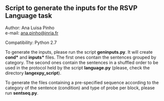 ## Script to generate the inputs for the RSVP Language task  

Author: Ana Luisa Pinho  
e-mail: ana.pinho@inria.fr  

Compatibility: Python 2.7  

To generate the inputs, please run the script __geninputs.py__. 
It will create __cond*__ and __inputs*__ files. The first ones contain the sentences grouped by category. The second ones contain the sentences in a shuffled order to be used in the protocol held by the script __language.py__ (please, check the directory __langexpy_script__).

To generate the files containing a pre-specified sequence according to the category of the sentence (condition) and type of probe per block, please run __sentseq.py__.
